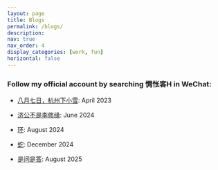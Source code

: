 ```yaml
---
layout: page
title: Blogs
permalink: /blogs/
description: 
nav: true
nav_order: 4
display_categories: [work, fun]
horizontal: false
---
```


### Follow my official account by searching **惆怅客H** in WeChat:

-  [八月七日，杭州下小雪](https://unixyhuang.github.io/blogs/八月七日，杭州下小雪.pdf): April 2023
 
-  [济公不是李修缘](https://unixyhuang.github.io/blogs/济公不是李修缘.pdf): June 2024

-  [环](https://unixyhuang.github.io/blogs/环.pdf): August 2024

-  [蛇](https://unixyhuang.github.io/blogs/蛇.pdf): December 2024

-  [是问是答](https://unixyhuang.github.io/blogs/是问是答.pdf): August 2025

<!--
### Some Thoughts... 一些碎碎念

-    [关于我 (What is ME)](https://unixyhuang.github.io/blogs/关于我.pdf)：12 Mar 2024

-    [世界：一个巨大的游戏 (The World is A Big Game)](https://unixyhuang.github.io/blogs/世界：一个巨大的游戏.pdf): 15 Mar 2024

-    [我的人生问题：理想与现实 (Theory and Practice in My Life)](https://unixyhuang.github.io/blogs/我的人生问题：理想与现实.pdf): 20 Mar 2024

-    [朝花夕拾 (Dawn Blossoms Plucked at Dusk)](https://unixyhuang.github.io/blogs/朝花夕拾.pdf): 28 Mar 2024

-    [县城婆罗门 (Brahmins in The County Town)](https://unixyhuang.github.io/blogs/县城婆罗门？.pdf): 10 Apr 2024

-    [关于获得 (About Acquisition)](https://unixyhuang.github.io/blogs/关于获得.pdf): 12 Apr 2024

-    [早悟兰因 (Know Everything in Advance)](https://unixyhuang.github.io/blogs/早悟兰因.pdf): 16 May 2024

-    [失眠 (Insomnia)](https://unixyhuang.github.io/blogs/失眠.pdf): 6 Jun 2024

-    [与人越远，与狗越近 (Further from Humans, Closer to Dogs)](https://unixyhuang.github.io/blogs/与人越远，与狗越近.pdf): 23 Jun 2024

-    [自私与道德 (Selfishness and Morality)](https://unixyhuang.github.io/blogs/自私与道德.pdf): 8 Jul 2024

-    [关于命运 (What is FATE)](https://unixyhuang.github.io/blogs/关于命运.pdf): 5 Aug 2024
-->
